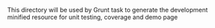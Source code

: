 This directory will be used by Grunt task to generate the development minified resource for unit testing, coverage and demo page
